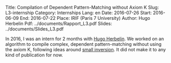 Title: Compilation of Dependent Pattern-Matching without Axiom K
Slug: L3-internship
Category: Internships
Lang: en
Date: 2016-07-26
Start: 2016-06-09
End: 2016-07-22
Place: IRIF (Paris 7 University)
Author: Hugo Herbelin
Pdf: ../documents/Rapport_L3.pdf
Slides: ../documents/Slides_L3.pdf

In 2016, I was an intern for 2 months with [Hugo Herbelin](http://pauillac.inria.fr/~herbelin/).
We worked on an algorithm to compile complex, dependent pattern-matching without using the axiom K, following ideas
around [small inversion](https://hal.inria.fr/inria-00489412/en/).
It did not make it to any kind of publication for now.